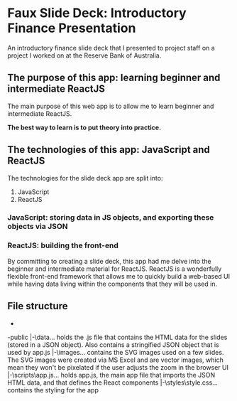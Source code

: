 # Faux Slide Deck: Introductory Finance Presentation
An introductory finance slide deck that I presented to project staff on a project I worked on at the Reserve Bank of Australia.

## The purpose of this app: learning beginner and intermediate ReactJS
The main purpose of this web app is to allow me to learn beginner and intermediate ReactJS.

**The best way to learn is to put theory into practice.**

## The technologies of this app: JavaScript and ReactJS
The technologies for the slide deck app are split into:
1. JavaScript
2. ReactJS

### JavaScript: storing data in JS objects, and exporting these objects via JSON


### ReactJS: building the front-end
By committing to creating a slide deck, this app had me delve into the beginner and intermediate material for ReactJS. ReactJS is a wonderfully flexible front-end framework that allows me to quickly build a web-based UI while having data living within the components that they will be used in.

## File structure
*
-public
|-\data\... holds the .js file that contains the HTML data for the slides (stored in a JSON object). Also contains a stringified JSON object that is used by app.js
|-\images\... contains the SVG images used on a few slides. The SVG images were created via MS Excel and are vector images, which mean they won't be pixelated if the user adjusts the zoom in the browser UI
|-\scripts\app.js... holds app.js, the main app file that imports the JSON HTML data, and that defines the React components
|-\styles\style.css... contains the styling for the app

